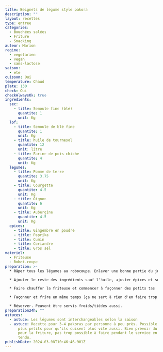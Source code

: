 ```yaml
---
title: Beignets de légume style pakora
description: ""
layout: recettes
type: entree
categories:
  - Bouchées salées
  - Friture
  - Snacking
auteur: Marion
regime:
  - vegetarien
  - vegan
  - sans-lactose
saison:
  - ete
cuisson: Oui
temperature: Chaud
plate: 130
check: Oui
checkAlwaysOk: true
ingredients:
  sec:
    - title: Semoule fine (blé)
      quantite: 1
      unit: Kg
  lof:
    - title: Semoule de blé fine
      quantite: 1
      unit: Kg
    - title: huile de tournesol
      quantite: 12
      unit: litre
    - title: Farine de pois chiche
      quantite: 4
      unit: Kg
  legumes:
    - title: Pomme de terre
      quantite: 3.75
      unit: Kg
    - title: Courgette
      quantite: 4.5
      unit: Kg
    - title: Oignon
      quantite: 6
      unit: Kg
    - title: Aubergine
      quantite: 4.5
      unit: Kg
  epices:
    - title: Gingembre en poudre
    - title: Paprika
    - title: Cumin
    - title: Coriandre
    - title: Gros sel
materiel:
  - Friteuse
  - Robot-coupe
preparation: >-
  * Râper tous les légumes au robocoupe. Enlever une bonne partie du jus.

  * Ajouter le reste des ingrédients sauf l'huile, ajuster épices et sel au gout. La texture doit être celle d'une pâte à beignet. On peut façonner un pakora mais il s'affaise et en met un peu partout

  * Faire chauffer la friteuse et commencer à façonner des petits tas

  * Façonner et frire en même temps (ça ne sert à rien d'en faire trop à l'avance, ils se délitent) - environ 5 minutes par fournée, une dizaine par bac de friture

  * Réserver. Peuvent être servis froids/tièdes aussi.
preparation24h: ""
astuces:
  - astuce: Les légumes sont interchangeables selon la saison
  - astuce: Recette pour 3-4 pakoras par personne à peu près. Possible de les faire
      plus petits pour qu'ils cuisent plus vite aussi. Bien prévoir du temps
      pour la friture, pas trop possible à faire pendant le service en flux
      tendu.
publishDate: 2024-03-08T10:46:46.901Z
---
```

